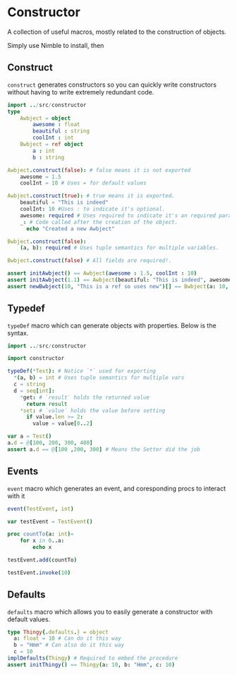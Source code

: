 # Constructor
A collection of useful macros, mostly related to the construction of objects.


Simply use Nimble to install, then
## Construct
`construct` generates constructors so you can quickly write constructors without having to write extremely redundant code.
```nim
import ../src/constructor
type
    Awbject = object
        awesome : float
        beautiful : string
        coolInt : int
    Bwbject = ref object
        a : int
        b : string

Awbject.construct(false): # false means it is not exported
    awesome = 1.5
    coolInt = 10 # Uses = for default values

Awbject.construct(true): # true means it is exported.
    beautiful = "This is indeed" 
    coolInt: 10 #Uses : to indicate it's optional.
    awesome: required # Uses required to indicate it's an required parameter.
    _: # Code called after the creation of the object.
      echo "Created a new Awbject"

Bwbject.construct(false):
    (a, b): required # Uses tuple semantics for multiple variables.

Bwbject.construct(false) # All fields are required!.

assert initAwbject() == Awbject(awesome : 1.5, coolInt : 10)
assert initAwbject(1.1) == Awbject(beautiful: "This is indeed", awesome: 1.1, coolInt: 10)
assert newBwbject(10, "This is a ref so uses new")[] == Bwbject(a: 10, b: "This is a ref so uses new")[]
```

## Typedef
`typeDef` macro which can generate objects with properties.
Below is the syntax.
```nim
import ../src/constructor

import constructor

typeDef(*Test): # Notice `*` used for exporting
  *(a, b) = int # Uses tuple semantics for multiple vars
  c = string
  d = seq[int]:
    *get: # `result` holds the returned value
      return result
    *set: # `value` holds the value before setting
      if value.len >= 2:
        value = value[0..2]

var a = Test()
a.d = @[100, 200, 300, 400]
assert a.d == @[100 ,200, 300] # Means the Setter did the job
```
## Events
`event` macro which generates an event, and coresponding procs to interact with it

```nim
event(TestEvent, int)

var testEvent = TestEvent()

proc countTo(a: int)= 
    for x in 0..a:
        echo x

testEvent.add(countTo)

testEvent.invoke(10)
```


## Defaults
`defaults` macro which allows you to easily generate a constructor with default values.

```nim
type Thingy{.defaults.} = object
  a: float = 10 # Can do it this way
  b = "Hmm" # Can also do it this way
  c = 10
implDefaults(Thingy) # Required to embed the procedure
assert initThingy() == Thingy(a: 10, b: "Hmm", c: 10)
```

